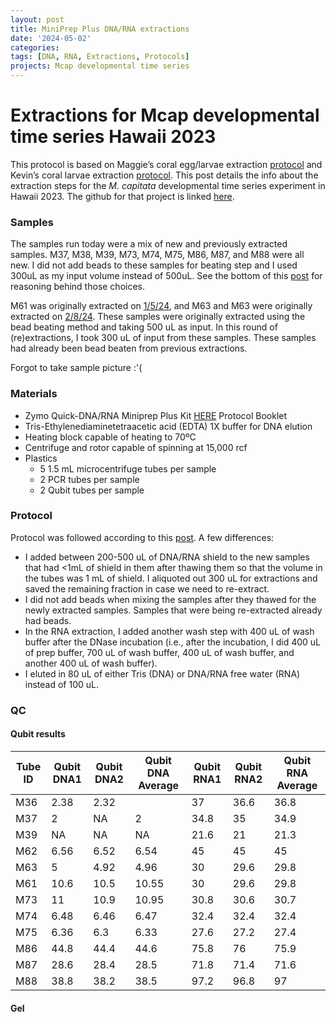 ```yaml
---
layout: post
title: MiniPrep Plus DNA/RNA extractions
date: '2024-05-02'
categories:
tags: [DNA, RNA, Extractions, Protocols]
projects: Mcap developmental time series 
---
```


# Extractions for Mcap developmental time series Hawaii 2023

This protocol is based on Maggie’s coral egg/larvae extraction [protocol](https://meschedl.github.io/MESPutnam_Open_Lab_Notebook/Larvae-Ex-Protocol/) and Kevin’s coral larvae extraction [protocol](https://kevinhwong1.github.io/KevinHWong_Notebook/DNA-RNA-Extractions-on-P.-astreoides-larvae-BEAD-BEATING/). This post details the info about the extraction steps for the *M. capitata* developmental time series experiment in Hawaii 2023. The github for that project is linked [here](https://github.com/JillAshey/Hawaii_Developmental_TimeSeries). 

### Samples 

The samples run today were a mix of new and previously extracted samples. M37, M38, M39, M73, M74, M75, M86, M87, and M88 were all new. I did not add beads to these samples for beating step and I used 300uL as my input volume instead of 500uL. See the bottom of this [post](https://github.com/JillAshey/JillAshey_Putnam_Lab_Notebook/blob/master/_posts/2024-02-08-MiniprepPlus-DNA%3ARNA-extractions-McapLarvae-DT.md) for reasoning behind those choices.  

M61 was originally extracted on [1/5/24](https://github.com/JillAshey/JillAshey_Putnam_Lab_Notebook/blob/master/_posts/2024-01-05-MiniprepPlus-DNA%3ARNA-extractions-McapLarvae-DT.md), and M63 and M63 were originally extracted on [2/8/24](https://github.com/JillAshey/JillAshey_Putnam_Lab_Notebook/blob/master/_posts/2024-02-08-MiniprepPlus-DNA%3ARNA-extractions-McapLarvae-DT.md). These samples were originally extracted using the bead beating method and taking 500 uL as input. In this round of (re)extractions, I took 300 uL of input from these samples. These samples had already been bead beaten from previous extractions. 

Forgot to take sample picture :'(


### Materials 

- Zymo Quick-DNA/RNA Miniprep Plus Kit [HERE](https://files.zymoresearch.com/protocols/_d7003t_d7003_quick-dna-rna_miniprep_plus_kit.pdf) Protocol Booklet
- Tris-Ethylenediaminetetraacetic acid (EDTA) 1X buffer for DNA elution
- Heating block capable of heating to 70ºC
- Centrifuge and rotor capable of spinning at 15,000 rcf
- Plastics 
	- 5 1.5 mL microcentrifuge tubes per sample
	- 2 PCR tubes per sample
	- 2 Qubit tubes per sample 

### Protocol

Protocol was followed according to this [post](https://github.com/JillAshey/JillAshey_Putnam_Lab_Notebook/blob/master/_posts/2023-07-21-MiniprepPlus-DNA%3ARNA-extractions-McapLarvae.md). A few differences: 

- I added between 200-500 uL of DNA/RNA shield to the new samples that had <1mL of shield in them after thawing them so that the volume in the tubes was 1 mL of shield. I aliquoted out 300 uL for extractions and saved the remaining fraction in case we need to re-extract. 
- I did not add beads when mixing the samples after they thawed for the newly extracted samples. Samples that were being re-extracted already had beads. 
- In the RNA extraction, I added another wash step with 400 uL of wash buffer after the DNase incubation (i.e., after the incubation, I did 400 uL of prep buffer, 700 uL of wash buffer, 400 uL of wash buffer, and another 400 uL of wash buffer).
- I eluted in 80 uL of either Tris (DNA) or DNA/RNA free water (RNA) instead of 100 uL. 

### QC 

#### Qubit results 

| Tube ID | Qubit DNA1 | Qubit DNA2 | Qubit DNA Average | Qubit RNA1 | Qubit RNA2 | Qubit RNA Average |
| ------- | ---------- | ---------- | ----------------- | ---------- | ---------- | ----------------- |
| M36     | 2.38       | 2.32       |                   | 37         | 36.6       | 36.8              |
| M37     | 2          | NA         | 2                 | 34.8       | 35         | 34.9              |
| M39     | NA         | NA         | NA                | 21.6       | 21         | 21.3              |
| M62     | 6.56       | 6.52       | 6.54              | 45         | 45         | 45                |
| M63     | 5          | 4.92       | 4.96              | 30         | 29.6       | 29.8              |
| M61     | 10.6       | 10.5       | 10.55             | 30         | 29.6       | 29.8              |
| M73     | 11         | 10.9       | 10.95             | 30.8       | 30.6       | 30.7              |
| M74     | 6.48       | 6.46       | 6.47              | 32.4       | 32.4       | 32.4              |
| M75     | 6.36       | 6.3        | 6.33              | 27.6       | 27.2       | 27.4              |
| M86     | 44.8       | 44.4       | 44.6              | 75.8       | 76         | 75.9              |
| M87     | 28.6       | 28.4       | 28.5              | 71.8       | 71.4       | 71.6              |
| M88     | 38.8       | 38.2       | 38.5              | 97.2       | 96.8       | 97                |

#### Gel 

